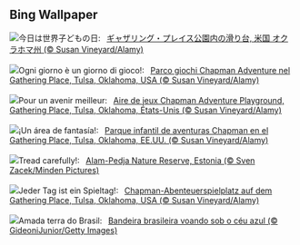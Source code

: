 ## Bing Wallpaper
![](https://www.bing.com/th?id=OHR.ChapmanAdventure_JA-JP3299214561_UHD.jpg&w=1000)今日は世界子どもの日:&nbsp;&ensp;[ギャザリング・プレイス公園内の滑り台, 米国 オクラホマ州 (© Susan Vineyard/Alamy)](https://www.bing.com/th?id=OHR.ChapmanAdventure_JA-JP3299214561_UHD.jpg)
<br><br/>
![](https://www.bing.com/th?id=OHR.ChapmanAdventure_IT-IT1638129617_UHD.jpg&w=1000)Ogni giorno è un giorno di gioco!:&nbsp;&ensp;[Parco giochi Chapman Adventure nel Gathering Place, Tulsa, Oklahoma, USA (© Susan Vineyard/Alamy)](https://www.bing.com/th?id=OHR.ChapmanAdventure_IT-IT1638129617_UHD.jpg)
<br><br/>
![](https://www.bing.com/th?id=OHR.ChapmanAdventure_FR-FR6090877361_UHD.jpg&w=1000)Pour un avenir meilleur:&nbsp;&ensp;[Aire de jeux Chapman Adventure Playground, Gathering Place, Tulsa, Oklahoma, États-Unis (© Susan Vineyard/Alamy)](https://www.bing.com/th?id=OHR.ChapmanAdventure_FR-FR6090877361_UHD.jpg)
<br><br/>
![](https://www.bing.com/th?id=OHR.ChapmanAdventure_ES-ES4495721735_UHD.jpg&w=1000)¡Un área de fantasía!:&nbsp;&ensp;[Parque infantil de aventuras Chapman en el Gathering Place, Tulsa, Oklahoma, EE.UU. (© Susan Vineyard/Alamy)](https://www.bing.com/th?id=OHR.ChapmanAdventure_ES-ES4495721735_UHD.jpg)
<br><br/>
![](https://www.bing.com/th?id=OHR.FrozenBog_EN-GB6787545750_UHD.jpg&w=1000)Tread carefully!:&nbsp;&ensp;[Alam-Pedja Nature Reserve, Estonia (© Sven Zacek/Minden Pictures)](https://www.bing.com/th?id=OHR.FrozenBog_EN-GB6787545750_UHD.jpg)
<br><br/>
![](https://www.bing.com/th?id=OHR.ChapmanAdventure_DE-DE7123511876_UHD.jpg&w=1000)Jeder Tag ist ein Spieltag!:&nbsp;&ensp;[Chapman-Abenteuerspielplatz auf dem Gathering Place, Tulsa, Oklahoma, USA (© Susan Vineyard/Alamy)](https://www.bing.com/th?id=OHR.ChapmanAdventure_DE-DE7123511876_UHD.jpg)
<br><br/>
![](https://www.bing.com/th?id=OHR.DiadaBandeira_PT-BR3508927163_UHD.jpg&w=1000)Amada terra do Brasil:&nbsp;&ensp;[Bandeira brasileira voando sob o céu azul (©  GideoniJunior/Getty Images)](https://www.bing.com/th?id=OHR.DiadaBandeira_PT-BR3508927163_UHD.jpg)
<br><br/>
